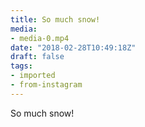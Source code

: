 ```yaml
---
title: So much snow!
media:
- media-0.mp4
date: "2018-02-28T10:49:18Z"
draft: false
tags:
- imported
- from-instagram
---
```

So much snow\!
